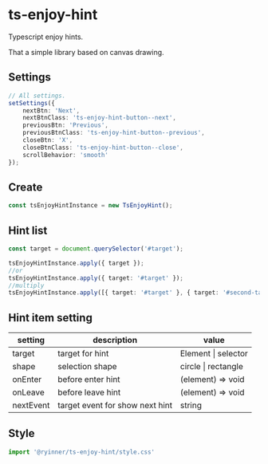 # ts-enjoy-hint
Typescript enjoy hints.

That a simple library based on canvas drawing.

## Settings

```typescript
// All settings.
setSettings({
    nextBtn: 'Next',
    nextBtnClass: 'ts-enjoy-hint-button--next',
    previousBtn: 'Previous',
    previousBtnClass: 'ts-enjoy-hint-button--previous',
    closeBtn: 'X',
    closeBtnClass: 'ts-enjoy-hint-button--close',
    scrollBehavior: 'smooth'
});
```

## Create

```typescript
const tsEnjoyHintInstance = new TsEnjoyHint();
```

## Hint list

```typescript
const target = document.querySelector('#target');

tsEnjoyHintInstance.apply({ target });
//or
tsEnjoyHintInstance.apply({ target: '#target' });
//multiply
tsEnjoyHintInstance.apply([{ target: '#target' }, { target: '#second-target' }]);
```

## Hint item setting

| setting   |   description                   |        value        |
| --------- | ------------------------------- | ------------------- |
| target    | target for hint                 | Element \| selector |
| shape     | selection shape                 | circle \| rectangle |
| onEnter   | before enter hint               | (element) => void   |
| onLeave   | before leave hint               | (element) => void   |
| nextEvent | target event for show next hint | string              |


## Style

```typescript
import '@ryinner/ts-enjoy-hint/style.css'
```